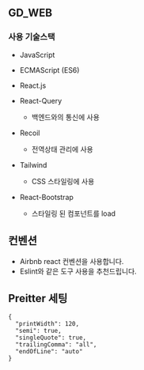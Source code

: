 ## GD_WEB

### 사용 기술스택

- JavaScript

- ECMAScript (ES6)

- React.js

- React-Query

  - 백엔드와의 통신에 사용

- Recoil

  - 전역상태 관리에 사용

- Tailwind

  - CSS 스타일링에 사용

- React-Bootstrap

  - 스타일링 된 컴포넌트를 load

## 컨벤션

- Airbnb react 컨벤션을 사용합니다.
- Eslint와 같은 도구 사용을 추천드립니다.

## Preitter 세팅

```
{
  "printWidth": 120,
  "semi": true,
  "singleQuote": true,
  "trailingComma": "all",
  "endOfLine": "auto"
}

```
